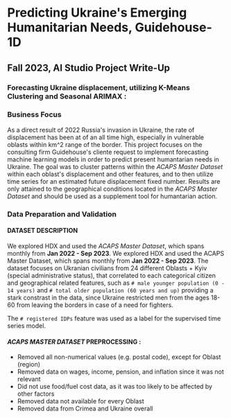# Predicting Ukraine's Emerging Humanitarian Needs, Guidehouse-1D
## Fall 2023, AI Studio Project Write-Up

### Forecasting Ukraine displacement, utilizing K-Means Clustering and Seasonal ARIMAX :

### Business Focus 

As a direct result of 2022 Russia's invasion in Ukraine, the rate of displacement has been at of an all time high, especially in vulnerable oblasts within km^2 range of the border. This project focuses on the consulting firm Guidehouse's cliente request to implement forecasting machine learning models in order to predict present humantarian needs in Ukraine. The goal was to cluster patterns within the *ACAPS Master Dataset* within each oblast's displacement and other features, and to then utilize time series for an estimated future displacement fixed number. Results are only attained to the geographical conditions located in the *ACAPS Master Dataset* and should be used as a supplement tool for humantarian action.

### Data Preparation and Validation
#### DATASET DESCRIPTION

We explored HDX and used the *ACAPS Master Dataset*, which spans monthly from **Jan 2022 - Sep 2023**. We explored HDX and used the ACAPS Master Dataset, which spans monthly from **Jan 2022 - Sep 2023**. The dataset focuses on Ukranian civilians from 24 different Oblasts + Kyiv (special administrative status), that correlated to each categorical citizen and geographical related features, such as `# male younger population (0 - 14 years)` and `# total older population (60 years and up)` providing a stark constrast in the data, since Ukraine restricted men from the ages 18-60 from leaving the borders in case of a need for fighters. 

The `# registered IDPs` feature was used as a label for the supervised time series model.

#### *ACAPS MASTER DATASET* PREPROCESSING :

- Removed all non-numerical values (e.g. postal code), except for Oblast (region)​
- Removed data on wages, income, pension, and inflation​ since it was not relevant
- Did not use food/fuel cost data, as it was too likely to be affected by other factors​
- Removed data not available for every Oblast​
- Removed data from Crimea and Ukraine overall​
